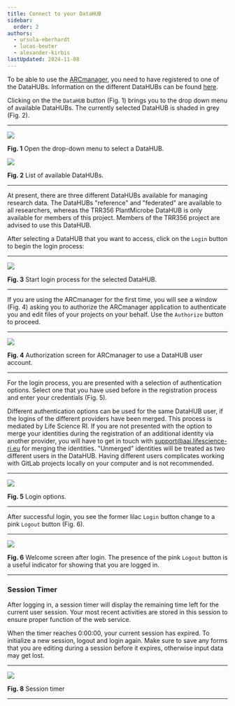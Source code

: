 ```yaml
---
title: Connect to your DataHUB
sidebar:
  order: 2
authors:
  - ursula-eberhardt
  - lucas-beuter
  - alexander-kirbis
lastUpdated: 2024-11-08
---
```


To be able to use the [ARCmanager](https://nfdi4plants.de/arcmanager/app/index.html), you need to have registered to one of the DataHUBs. Information on the different DataHUBs can be found [here](https://nfdi4plants.github.io/arc-data-hub/).

Clicking on the the `DataHUB` button (Fig. 1) brings you to the drop down menu of available DataHUBs. The currently selected DataHUB is shaded in grey (Fig. 2).

---

![](@images/arc-manager/login/01-drop-down.png)

**Fig. 1** Open the drop-down menu to select a DataHUB.

![](@images/arc-manager/login/02-list-hubs.png)

**Fig. 2** List of available DataHUBs.

---

At present, there are three different DataHUBs available for managing research data. The DataHUBs "reference" and "federated" are available to all researchers, whereas the TRR356 PlantMicrobe DataHUB is only available for members of this project. Members of the TRR356 project are advised to use this DataHUB.

<!--Collaborators of TRR356 research are welcome to the TRR356 PlantMicrobe DataHUB and will be admitted upon request to (**whose email?**).-->

After selecting a DataHUB that you want to access, click on the `Login` button to begin the login process:

---

![](@images/arc-manager/login/03-login.png)

**Fig. 3** Start login process for the selected DataHUB.

---

If you are using the ARCmanager for the first time, you will see a window (Fig. 4) asking you to authorize the ARCmanager application to authenticate you and edit files of your projects on your behalf. Use the `Authorize` button to proceed.

---

![](@images/arc-manager/login/04-authorize.png)

**Fig. 4** Authorization screen for ARCmanager to use a DataHUB user account.

---

For the login process, you are presented with a selection of authentication options. Select one that you have used before in the registration process and enter your credentials (Fig. 5).

Different authentication options can be used for the same DataHUB user, if the logins of the different providers have been merged. This process is mediated by Life Science RI. If you are not presented with the option to merge your identities during the registration of an additional identity via another provider, you will have to get in touch with support@aai.lifescience-ri.eu for merging the identities. "Unmerged" identities will be treated as two different users in the DataHUB. Having different users complicates working with GitLab projects locally on your computer and is not recommended.

---

![](@images/arc-manager/login/05-login-options.png)

**Fig. 5** Login options.

---

After successful login, you see the former lilac `Login` button change to a pink `Logout` button (Fig. 6).

---

![](@images/arc-manager/login/06-welcome-screen.png)

**Fig. 6** Welcome screen after login. The presence of the pink `Logout` button is a useful indicator for showing that you are logged in.

---

### Session Timer

After logging in, a session timer will display the remaining time left for the current user session. Your most recent activities are stored in this session to ensure proper function of the web service.

When the timer reaches 0:00:00, your current session has expired. To initialize a new session, logout and login again. Make sure to save any forms that you are editing during a session before it expires, otherwise input data may get lost.

---

![](@images/arc-manager/login/07-session-timer.png)

**Fig. 8** Session timer

---